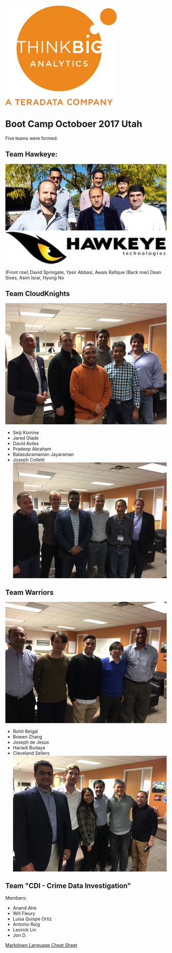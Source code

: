 ![](img/NewLogo.png)
# Boot Camp Octoboer 2017 Utah
Five teams were formed:

## Team Hawkeye: 
![](img/hawkeye.png)

(Front row) David Springate, Yasir Abbasi, Awais Rafique (Back row) Dean Sives, Asim Israr, Hyung No
## Team CloudKnights
![](img/IMG_1281.JPG)
* Seiji Komine
* Jared Glade
* David Aviles
* Pradeep Abraham
* Balasubramanian Jayaraman
* Joseph Colletti
![](img/IMG_1279.JPG)
## Team Warriors
![](img/IMG_1287.JPG)
* Rohit Belgal
* Bowen Zhang
* Joseph de Jesus
* Hariadi Budaya
* Cleveland Sellers
![](img/IMG_1289.JPG)
## Team "CDI - Crime Data Investigation"
Members:
* Anand Atre
* Will Fleury
* Luisa Quispe Ortiz 
* Antonio Roig
* Leorick Lin
* Jon D.

<a href="https://github.com/adam-p/markdown-here/wiki/Markdown-Cheatsheet" target="_blank">Markdown Language Cheat Sheet</a>
